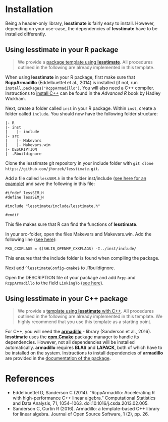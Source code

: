 # Installation

Being a header-only library, **lesstimate** is fairly easy to install.
However, depending on your use-case, the dependencies of **lesstimate** have 
to be installed differently.

## Using lesstimate in your R package

> We provide a [package template using **lesstimate**](https://github.com/jhorzek/lesstimateTemplateR). All procedures outlined in the following are already implemented in this template.

When using **lesstimate** in your R package, first make sure that **RcppArmadillo**
(Eddelbuettel et al., 2014)
is installed (if not, run `install.packages("RcppArmadillo")`. You will also
need a C++ compiler. Instructions to [install C++](https://adv-r.hadley.nz/rcpp.html#prerequisites-17) 
can be found in the *Advanced R* book by Hadley Wickham.

Next, create a folder called `inst` in your R package. Within `inst`, create a folder
called `include`. You should now have the following folder structure:

```
|- R
|- inst
|    |- include
|- src
|    |- Makevars
|    |- Makevars.win
|- DESCRIPTION
|- .Rbuildignore
```

Clone the lesstimate git repository in your include folder with `git clone https://github.com/jhorzek/lesstimate.git`.

Add a file called `lessSEM.h` in the folder inst/include ([see here for an example](https://github.com/jhorzek/lesstimateTemplateR/blob/main/inst/include/lessSEM.h)) and
save the following in this file:

```
#ifndef lessSEM_H
#define lessSEM_H

#include "lesstimate/include/lesstimate.h"

#endif
```

This file makes sure that R can find the functions of **lesstimate**. 

In your src-folder, open the files Makevars and Makevars.win. Add the following line ([see here](https://github.com/jhorzek/lesstimateTemplateR/blob/main/src/Makevars)):
```
PKG_CXXFLAGS = $(SHLIB_OPENMP_CXXFLAGS) -I../inst/include/
```
This ensures that the include folder is found when compiling the package.

Next add `^lesstimateConfig-cmake$` to .Rbuildignore.

Open the DESCRIPTION file of your package and add `Rcpp` and `RcppArmadillo` to the field `LinkingTo` ([see here](https://github.com/jhorzek/lesstimateTemplateR/blob/main/DESCRIPTION)).

## Using lesstimate in your C++ package

> We provide a [template using **lesstimate** with C++](https://github.com/jhorzek/lesstimateTemplateCpp). All procedures outlined in the following are already implemented in this template. We 
highly recommend that you use this template as a starting point.

For C++, you will need the [**armadillo**](https://arma.sourceforge.net/) - library (Sanderson et al., 2016). **lesstimate** uses the [**cpm.Cmake**](https://github.com/cpm-cmake/CPM.cmake)
package manager to handle its dependencies. However, not all dependencies will be installed automatically. **armadillo** requires **BLAS** and **LAPACK**, both of which have to be installed on
the system. Instructions to install dependencies of **armadillo** are provided in the [documentation of the package](https://arma.sourceforge.net/download.html). 

# References

- Eddelbuettel D, Sanderson C (2014). “RcppArmadillo: Accelerating R with high-performance C++ linear algebra.” Computational Statistics and Data Analysis, 71, 1054–1063. doi:10.1016/j.csda.2013.02.005.
- Sanderson C, Curtin R (2016). Armadillo: a template-based C++ library for linear algebra. Journal of Open Source Software, 1 (2), pp. 26.


